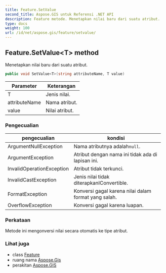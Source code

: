 ```yaml
---
title: Feature.SetValue
second_title: Aspose.GIS untuk Referensi .NET API
description: Feature metode. Menetapkan nilai baru dari suatu atribut.
type: docs
weight: 100
url: /id/net/aspose.gis/feature/setvalue/
---
```

## Feature.SetValue&lt;T&gt; method

Menetapkan nilai baru dari suatu atribut.

```csharp
public void SetValue<T>(string attributeName, T value)
```

| Parameter | Keterangan |
| --- | --- |
| T | Jenis nilai. |
| attributeName | Nama atribut. |
| value | Nilai atribut. |

### Pengecualian

| pengecualian | kondisi |
| --- | --- |
| ArgumentNullException | Nama atributnya adalah`null`. |
| ArgumentException | Atribut dengan nama ini tidak ada di lapisan ini. |
| InvalidOperationException | Atribut tidak terkunci. |
| InvalidCastException | Jenis nilai tidak diterapkanIConvertible. |
| FormatException | Konversi gagal karena nilai dalam format yang salah. |
| OverflowException | Konversi gagal karena luapan. |

### Perkataan

Metode ini mengonversi nilai secara otomatis ke tipe atribut.

### Lihat juga

* class [Feature](../)
* ruang nama [Aspose.Gis](../../feature/)
* perakitan [Aspose.GIS](../../../)


